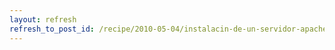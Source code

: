```yaml
---
layout: refresh
refresh_to_post_id: /recipe/2010-05-04/instalacin-de-un-servidor-apache-php-y-mysql-en-debian.html
---
```

